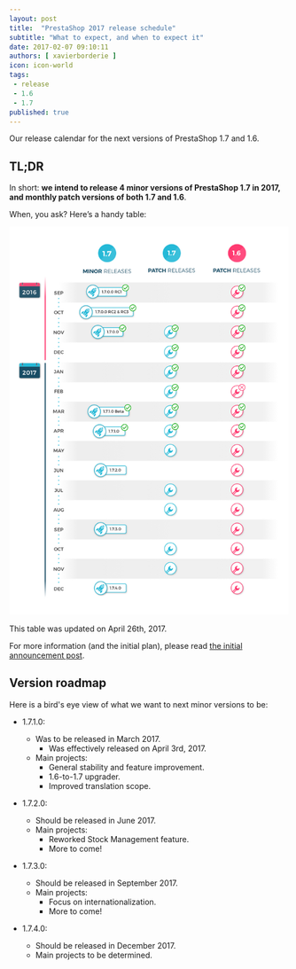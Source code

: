 ```yaml
---
layout: post
title:  "PrestaShop 2017 release schedule"
subtitle: "What to expect, and when to expect it"
date: 2017-02-07 09:10:11
authors: [ xavierborderie ]
icon: icon-world
tags:
 - release
 - 1.6
 - 1.7
published: true
---
```


Our release calendar for the next versions of PrestaShop 1.7 and 1.6.


## TL;DR

In short: **we intend to release 4 minor versions of PrestaShop 1.7 in 2017, and monthly patch versions of both 1.7 and 1.6**.

When, you ask? Here’s a handy table:

![Prestashop 2017 release schedule](/assets/images/2017/04/2017-release-schedule-aprilUpdate.jpg)

This table was updated on April 26th, 2017.

For more information (and the initial plan), please read [the initial announcement  post](http://build.prestashop.com/news/announcing-our-2017-release-schedule/).


## Version roadmap

Here is a bird's eye view of what we want to next minor versions to be:

* 1.7.1.0:
  * Was to be released in March 2017.
    * Was effectively released on April 3rd, 2017.
  * Main projects:
    * General stability and feature improvement.
    * 1.6-to-1.7 upgrader.
    * Improved translation scope.

* 1.7.2.0:
  * Should be released in June 2017.
  * Main projects:
    * Reworked Stock Management feature.
    * More to come!

* 1.7.3.0:
  * Should be released in September 2017.
  * Main projects:
    * Focus on internationalization.
    * More to come!

* 1.7.4.0:
  * Should be released in December 2017.
  * Main projects to be determined.
